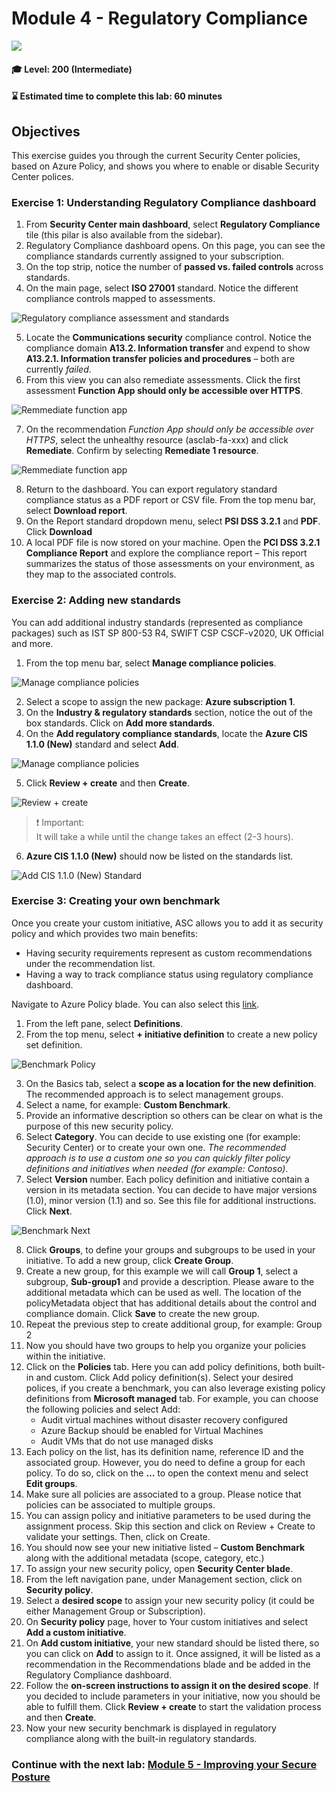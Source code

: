 # Module 4 - Regulatory Compliance

<p align="left"><img src="../Images/asc-labs-intermediate.gif?raw=true"></p>

#### 🎓 Level: 200 (Intermediate)
#### ⌛ Estimated time to complete this lab: 60 minutes

## Objectives
This exercise guides you through the current Security Center policies, based on Azure Policy, and shows you where to enable or disable Security Center polices.

### Exercise 1: Understanding Regulatory Compliance dashboard

1.	From **Security Center main dashboard**, select **Regulatory Compliance** tile (this pilar is also available from the sidebar).
2.	Regulatory Compliance dashboard opens. On this page, you can see the compliance standards currently assigned to your subscription.
3.	On the top strip, notice the number of **passed vs. failed controls** across standards.
4.	On the main page, select **ISO 27001** standard. Notice the different compliance controls mapped to assessments.

![Regulatory compliance assessment and standards](../Images/asc-regulatory-compliance-assessment-standards.png)

5.	Locate the **Communications security** compliance control. Notice the compliance domain **A13.2. Information transfer** and expend to show **A13.2.1. Information transfer policies and procedures** – both are currently *failed*.
6.	From this view you can also remediate assessments. Click the first assessment **Function App should only be accessible over HTTPS**.

![Remmediate function app](../Images/communications-security.png)

7.	On the recommendation *Function App should only be accessible over HTTPS*, select the unhealthy resource (asclab-fa-xxx) and click **Remediate**. Confirm by selecting **Remediate 1 resource**.

![Remmediate function app](../Images/asc-remmediate-function-app.gif?raw=true)

8.	Return to the dashboard. You can export regulatory standard compliance status as a PDF report or CSV file. From the top menu bar, select **Download report**.
9.	On the Report standard dropdown menu, select **PSI DSS 3.2.1** and **PDF**. Click **Download**
10.	A local PDF file is now stored on your machine. Open the **PCI DSS 3.2.1 Compliance Report** and explore the compliance report – This report summarizes the status of those assessments on your environment, as they map to the associated controls.

### Exercise 2: Adding new standards

You can add additional industry standards (represented as compliance packages) such as IST SP 800-53 R4, SWIFT CSP CSCF-v2020, UK Official and more.

1.	From the top menu bar, select **Manage compliance policies**.

![Manage compliance policies](../Images/manage-compliance-policies.png)

2.	Select a scope to assign the new package: **Azure subscription 1**.
3.	On the **Industry & regulatory standards** section, notice the out of the box standards. Click on **Add more standards**.
4.	On the **Add regulatory compliance standards**, locate the **Azure CIS 1.1.0 (New)** standard and select **Add**.

![Manage compliance policies](../Images/add-more-standards.png)

5.	Click **Review + create** and then **Create**.

![Review + create](../Images/add-more-standards-create.png)

> ❗ Important: <br>
> It will take a while until the change takes an effect (2-3 hours).

6.	**Azure CIS 1.1.0 (New)** should now be listed on the standards list.

![Add CIS 1.1.0 (New) Standard](../Images/asc-azure-cis-new-standard.gif?raw=true)

### Exercise 3: Creating your own benchmark

Once you create your custom initiative, ASC allows you to add it as security policy and which provides two main benefits:
* Having security requirements represent as custom recommendations under the recommendation list.
* Having a way to track compliance status using regulatory compliance dashboard.

Navigate to Azure Policy blade. You can also select this [link](https://portal.azure.com/#blade/Microsoft_Azure_Policy/PolicyMenuBlade/Overview).

1.	From the left pane, select **Definitions**.
2.	From the top menu, select **+ initiative definition** to create a new policy set definition.

![Benchmark Policy](../Images/benchmark-policy.png)

3.	On the Basics tab, select a **scope as a location for the new definition**. The recommended approach is to select management groups.
4.	Select a name, for example: **Custom Benchmark**.
5.	Provide an informative description so others can be clear on what is the purpose of this new security policy.
6.	Select **Category**. You can decide to use existing one (for example: Security Center) or to create your own one. *The recommended approach is to use a custom one so you can quickly filter policy definitions and initiatives when needed (for example: Contoso)*.
7.	Select **Version** number. Each policy definition and initiative contain a version in its metadata section. You can decide to have major versions (1.0), minor version (1.1) and so. See this file for additional instructions. Click **Next**.

![Benchmark Next](../Images/benchmark-create.png)

8.	Click **Groups**, to define your groups and subgroups to be used in your initiative. To add a new group, click **Create Group**.
9.	Create a new group, for this example we will call **Group 1**, select a subgroup, **Sub-group1** and provide a description. Please aware to the additional metadata which can be used as well. The location of the policyMetadata object that has additional details about the control and compliance domain. Click **Save** to create the new group.
10.	Repeat the previous step to create additional group, for example: Group 2
11.	Now you should have two groups to help you organize your policies within the initiative.
12.	Click on the **Policies** tab. Here you can add policy definitions, both built-in and custom. Click Add policy definition(s). Select your desired polices, if you create a benchmark, you can also leverage existing policy definitions from **Microsoft managed** tab. For example, you can choose the following policies and select Add:
    -	Audit virtual machines without disaster recovery configured
    -	Azure Backup should be enabled for Virtual Machines
    -	Audit VMs that do not use managed disks
13.	Each policy on the list, has its definition name, reference ID and the associated group. However, you do need to define a group for each policy. To do so, click on the **…** to open the context menu and select **Edit groups**.
14.	Make sure all policies are associated to a group. Please notice that policies can be associated to multiple groups.
15.	You can assign policy and initiative parameters to be used during the assignment process. Skip this section and click on Review + Create to validate your settings. Then, click on Create.
16.	You should now see your new initiative listed – **Custom Benchmark** along with the additional metadata (scope, category, etc.)
17.	To assign your new security policy, open **Security Center blade**.
18.	From the left navigation pane, under Management section, click on **Security policy**.
19.	Select a **desired scope** to assign your new security policy (it could be either Management Group or Subscription).
20.	On **Security policy** page, hover to Your custom initiatives and select **Add a custom initiative**. 
21.	On **Add custom initiative**, your new standard should be listed there, so you can click on **Add** to assign to it. Once assigned, it will be listed as a recommendation in the Recommendations blade and be added in the Regulatory Compliance dashboard.
22.	Follow the **on-screen instructions to assign it on the desired scope**. If you decided to include parameters in your initiative, now you should be able to fulfill them. Click **Review + create** to start the validation process and then **Create**.
23.	Now your new security benchmark is displayed in regulatory compliance along with the built-in regulatory standards.

### Continue with the next lab: [Module 5 - Improving your Secure Posture](../Modules/Module-5-Improving-your-Secure-Posture.md)